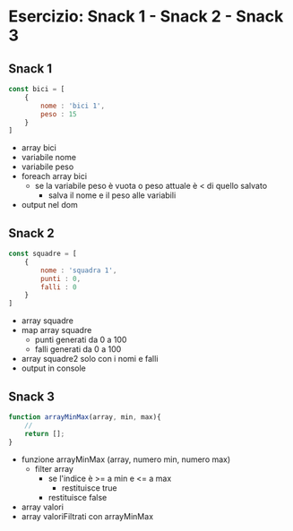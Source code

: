 # Esercizio: Snack 1 - Snack 2 - Snack 3

## Snack 1

``` js
const bici = [
    {
        nome : 'bici 1',
        peso : 15
    }
]
```
- array bici
- variabile nome
- variabile peso
- foreach array bici
    - se la variabile peso è vuota o  peso attuale è < di quello salvato 
        - salva il nome e il peso alle variabili
- output nel dom

## Snack 2

``` js
const squadre = [
    {
        nome : 'squadra 1',
        punti : 0,
        falli : 0
    }
]
```
- array squadre
- map array squadre
    - punti generati da 0 a 100
    - falli generati da 0 a 100
- array squadre2 solo con i nomi e falli
- output in console

## Snack 3

``` js
function arrayMinMax(array, min, max){
    //
    return [];
}
```
- funzione arrayMinMax (array, numero min, numero max)
    - filter array 
        - se l'indice è >= a min e <= a max
            - restituisce true
        - restituisce false
- array valori
- array valoriFiltrati con arrayMinMax
